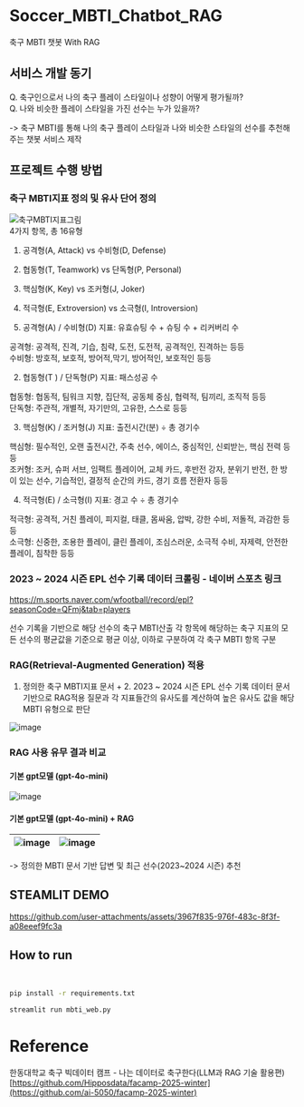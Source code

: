 # Soccer_MBTI_Chatbot_RAG
축구 MBTI 챗봇 With RAG

## 서비스 개발 동기

Q. 축구인으로서 나의 축구 플레이 스타일이나 성향이 어떻게 평가될까?  
Q. 나와 비슷한 플레이 스타일을 가진 선수는 누가 있을까?  

-> 축구 MBTI를 통해 나의 축구 플레이 스타일과 나와 비슷한 스타일의 선수를 추천해주는 챗봇 서비스 제작


## 프로젝트 수행 방법

### 축구 MBTI지표 정의 및 유사 단어 정의
![축구MBTI지표그림](https://github.com/user-attachments/assets/f766f42b-d888-45af-8c1e-e50c0bb7f70f)  
4가지 항목, 총 16유형  

1. 공격형(A, Attack) vs 수비형(D, Defense)
2. 협동형(T, Teamwork) vs 단독형(P, Personal)
3. 핵심형(K, Key) vs 조커형(J, Joker)
4. 적극형(E, Extroversion) vs 소극형(I, Introversion)


1. 공격형(A) / 수비형(D) 지표: 유효슈팅 수 + 슈팅 수 + 리커버리 수  

공격형: 공격적, 진격, 기습, 침략, 도전, 도전적, 공격적인, 진격하는 등등  
수비형: 방호적, 보호적, 방어적,막기, 방어적인, 보호적인 등등  

2. 협동형(T ) / 단독형(P) 지표: 패스성공 수  

협동형: 협동적, 팀워크 지향, 집단적, 공동체 중심, 협력적, 팀끼리, 조직적 등등  
단독형: 주관적, 개별적, 자기만의, 고유한, 스스로 등등  

3. 핵심형(K) / 조커형(J) 지표: 출전시간(분) ÷ 총 경기수    
 
핵심형: 필수적인, 오랜 출전시간, 주축 선수, 에이스, 중심적인, 신뢰받는, 핵심 전력 등등  
조커형: 조커, 슈퍼 서브, 임팩트 플레이어, 교체 카드, 후반전 강자, 분위기 반전, 한 방이 있는 선수, 기습적인, 결정적 순간의 카드, 경기 흐름 전환자 등등  

4. 적극형(E) / 소극형(I) 지표: 경고 수 ÷ 총 경기수

적극형: 공격적, 거친 플레이, 피지컬, 태클, 몸싸움, 압박, 강한 수비, 저돌적, 과감한 등등  
소극형: 신중한, 조용한 플레이, 클린 플레이, 조심스러운, 소극적 수비, 자제력, 안전한 플레이, 침착한 등등


### 2023 ~ 2024 시즌 EPL 선수 기록 데이터 크롤링 - 네이버 스포츠 링크
https://m.sports.naver.com/wfootball/record/epl?seasonCode=QFmj&tab=players

선수 기록을 기반으로 해당 선수의 축구 MBTI산출 
각 항목에 해당하는 축구 지표의 모든 선수의 평균값을 기준으로 평균 이상, 이하로 구분하여 각 축구 MBTI 항목 구분

### RAG(Retrieval-Augmented Generation) 적용
1. 정의한 축구 MBTI지표 문서 + 2. 2023 ~ 2024 시즌 EPL 선수 기록 데이터 문서 기반으로 RAG적용
질문과 각 지표들간의 유사도를 계산하여 높은 유사도 값을 해당 MBTI 유형으로 판단

![image](https://github.com/user-attachments/assets/cd650557-1211-482a-9ecb-90ee38ae8320)

### RAG 사용 유무 결과 비교   
#### 기본 gpt모델 (gpt-4o-mini)   
![image](https://github.com/user-attachments/assets/6b3a0a79-ddbb-4a47-8481-a20520f215d1)

 
#### 기본 gpt모델 (gpt-4o-mini) + RAG  
![image](https://github.com/user-attachments/assets/631563ae-99b3-4184-b5d9-254cfbc863c7) | ![image](https://github.com/user-attachments/assets/e0ba34c4-5e74-4f1d-8124-db0628e3359c)
---|---|


-> 정의한 MBTI 문서 기반 답변 및 최근 선수(2023~2024 시즌) 추천 

## STEAMLIT DEMO  
https://github.com/user-attachments/assets/3967f835-976f-483c-8f3f-a08eeef9fc3a  

## How to run  
<br>

```bash
pip install -r requirements.txt
```

```bash
streamlit run mbti_web.py
```

# Reference
한동대학교 축구 빅데이터 캠프 - 나는 데이터로 축구한다(LLM과 RAG 기술 활용편)
[https://github.com/Hipposdata/facamp-2025-winter](https://github.com/ai-5050/facamp-2025-winter)
